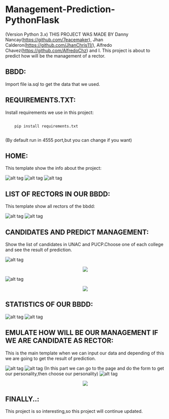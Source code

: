 # Management-Prediction-PythonFlask
(Version Python 3.x)
THIS PROJECT WAS MADE BY Danny Nancay(https://github.com/7eacemaker), Jhan Calderon(https://github.com/JhanChris11/),
Alfredo Chavez(https://github.com/AlfredoChz) and I.
This project is about to predict how will be the management of a rector.

BBDD:
----
Import file ia.sql to get the data that we used.

REQUIREMENTS.TXT:
-----------------
Install requirements we use in this project:

```
		
	pip install requirements.txt
		
```

(By default run in 4555 port,but you can change if you want)

HOME:
-----
This template show the info about the project:

![alt tag](https://github.com/Yei-Linux/Management-Prediction-PythonFlask/blob/master/imgs/Home1.PNG)
![alt tag](https://github.com/Yei-Linux/Management-Prediction-PythonFlask/blob/master/imgs/Home2.PNG)
![alt tag](https://github.com/Yei-Linux/Management-Prediction-PythonFlask/blob/master/imgs/Home3.PNG)

LIST OF RECTORS IN OUR BBDD:
----------------------------
This template show all rectors of the bbdd:

![alt tag](https://github.com/Yei-Linux/Management-Prediction-PythonFlask/blob/master/imgs/ShowRectors1.PNG)
![alt tag](https://github.com/Yei-Linux/Management-Prediction-PythonFlask/blob/master/imgs/ShowRectors2.PNG)

CANDIDATES AND PREDICT MANAGEMENT:
----------------------------------
Show the list of candidates in UNAC and PUCP.Choose one of each college and see the result of prediction.

![alt tag](https://github.com/Yei-Linux/Management-Prediction-PythonFlask/blob/master/imgs/ShowCandidat.PNG)

<p align="center">
	<img src="https://github.com/Yei-Linux/Management-Prediction-PythonFlask/blob/master/imgs/ShowCandidat2.PNG">
</p>

![alt tag](https://github.com/Yei-Linux/Management-Prediction-PythonFlask/blob/master/imgs/ShowCandidat3.PNG)

<p align="center">
	<img src="https://github.com/Yei-Linux/Management-Prediction-PythonFlask/blob/master/imgs/ShowCandidat4.PNG">
</p>

STATISTICS OF OUR BBDD:
-----------------------

![alt tag](https://github.com/Yei-Linux/Management-Prediction-PythonFlask/blob/master/imgs/ShowStatistics.PNG)
![alt tag](https://github.com/Yei-Linux/Management-Prediction-PythonFlask/blob/master/imgs/ShowStatistics2.PNG)

EMULATE HOW WILL BE OUR MANAGEMENT IF WE ARE CANDIDATE AS RECTOR:
-----------------------------------------------------------------
This is the main template when we can input our data and depending of this we are going to get the result of prediction.

![alt tag](https://github.com/Yei-Linux/Management-Prediction-PythonFlask/blob/master/imgs/Emulate1.PNG)
![alt tag](https://github.com/Yei-Linux/Management-Prediction-PythonFlask/blob/master/imgs/Emulate2.PNG)
(In this part we can go to the page and do the form to get our personality,then choose our personality)
![alt tag](https://github.com/Yei-Linux/Management-Prediction-PythonFlask/blob/master/imgs/Emulate3.PNG)
<p align="center">
	<img src="https://github.com/Yei-Linux/Management-Prediction-PythonFlask/blob/master/imgs/Emulate4.PNG">
</p>

FINALLY..:
----------
This project is so interesting,so this project will continue updated.
